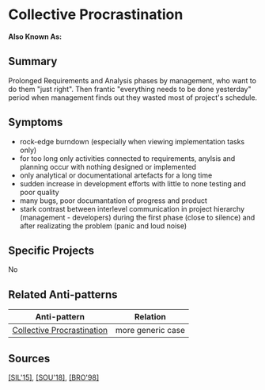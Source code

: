 # Collective Procrastination
**Also Known As:**
## Summary
Prolonged Requirements and Analysis phases by management, who want to do them "just right". Then frantic "everything needs to be done yesterday" period when management finds out they wasted most of project's schedule.
## Symptoms
 - rock-edge burndown (especially when viewing implementation tasks only)
 - for too long only activities connected to requirements, anylsis and planning occur with nothing designed or implemented
 - only analytical or documentational artefacts for a long time
 - sudden increase in development efforts with little to none testing and poor quality
 - many bugs, poor documantation of progress and product
 - stark contrast between interlevel communication in project hierarchy (management - developers) during the first phase (close to silence) and after realizating the problem (panic and loud noise)
## Specific Projects
No
## Related Anti-patterns
|Anti-pattern  | Relation |
|--|--|
| [Collective Procrastination](Collective_Procrastination.md) | more generic case |
## Sources
[[SIL'15]](../References.md), [[SOU'18]](../References.md), [[BRO'98]](../References.md)
